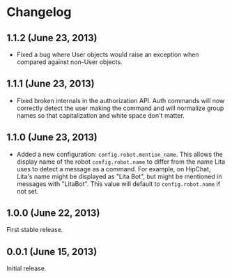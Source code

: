 # Changelog

## 1.1.2 (June 23, 2013)

* Fixed a bug where User objects would raise an exception when compared against non-User objects.

## 1.1.1 (June 23, 2013)

* Fixed broken internals in the authorization API. Auth commands will now correctly detect the user making the command and will normalize group names so that capitalization and white space don't matter.

## 1.1.0 (June 23, 2013)

* Added a new configuration: `config.robot.mention_name`. This allows the display name of the robot `config.robot.name` to differ from the name Lita uses to detect a message as a command. For example, on HipChat, Lita's name might be displayed as "Lita Bot", but might be mentioned in messages with "LitaBot". This value will default to `config.robot.name` if not set.

## 1.0.0 (June 22, 2013)

First stable release.

## 0.0.1 (June 15, 2013)

Initial release.

